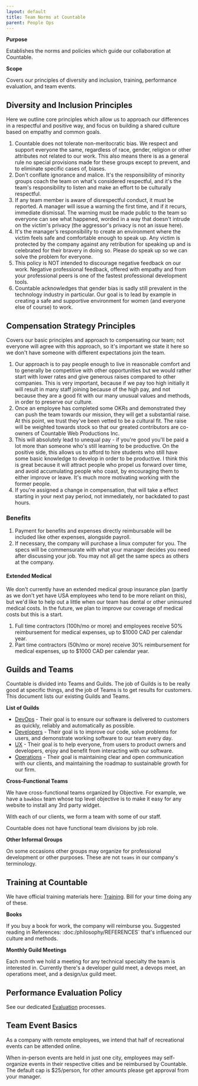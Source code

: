 ```yaml
---
layout: default
title: Team Norms at Countable
parent: People Ops
---
```


**Purpose**

Establishes the norms and policies which guide our collaboration at Countable.

**Scope**

Covers our principles of diversity and inclusion, training, performance evaluation, and team events.

## Diversity and Inclusion Principles

Here we outline core principles which allow us to approach our
differences in a respectful and positive way, and focus on building a
shared culture based on empathy and common goals.

1.  Countable does not tolerate non-meritocratic bias. We respect and
    support everyone the same, regardless of race, gender, religion or
    other attributes not related to our work. This also means there is
    as a general rule no special provisions made for these groups except
    to prevent, and to eliminate specific cases of, biases.
2.  Don't conflate ignorance and malice. It's the responsibility of
    minority groups coach the team on what's considered respectful, and
    it's the team's responsibility to listen and make an effort to be
    culturally respectful.
3.  If any team member is aware of disrespectful conduct, it must be
    reported. A manager will issue a warning the first time, and if it
    recurs, immediate dismissal. The warning must be made public to the
    team so everyone can see what happened, worded in a way that doesn't
    intrude on the victim's privacy (the aggressor's privacy is not an
    issue here).
4.  It's the manager’s responsibility to create an environment where the
    victim feels safe and comfortable enough to speak up. Any victim is
    protected by the company against any retribution for speaking up and
    is celebrated for their bravery in doing so. Please do speak up so
    we can solve the problem for everyone.
5.  This policy is NOT intended to discourage negative feedback on our
    work. Negative professional feedback, offered with empathy and from
    your professional peers is one of the fastest professional
    development tools.
6.  Countable acknowledges that gender bias is sadly still prevalent in
    the technology industry in particular. Our goal is to lead by
    example in creating a safe and supportive environment for women (and
    everyone else of course) to work.

## Compensation Strategy Principles

Covers our basic principles and approach to compensating our team; not
everyone will agree with this approach, so it's important we state it
here so we don't have someone with different expectations join the team.

1.  Our approach is to pay people enough to live in reasonable comfort
    and to generally be competitive with other opportunities but we
    would rather start with lower rates and give generous raises
    compared to other companies. This is very important, because if we
    pay too high initially it will result in many staff joining because
    of the high pay, and not because they are a good fit with our many
    unusual values and methods, in order to preserve our culture.
2.  Once an employee has completed some OKRs and demonstrated they can
    push the team towards our mission, they will get a substantial
    raise. At this point, we trust they've been vetted to be a cultural
    fit. The raise will be weighted towards stock so that our greated
    contributors are co-owners of Countable Web Productions Inc.
3.  This will absolutely lead to unequal pay - if you're good you'll be
    paid a lot more than someone who's still learning to be productive.
    On the positive side, this allows us to afford to hire students who
    still have some basic knowledge to develop in order to be
    productive. I think this is great because it will attract people who
    propel us forward over time, and avoid accumulating people who
    coast, by encouraging them to either improve or leave. It's much
    more motivating working with the former people.
4.  If you're assigned a change in compensation, that will take a effect
    starting in your next pay period, not immediately, nor backdated to
    past hours.

### Benefits

1.  Payment for benefits and expenses directly reimbursable will be
    included like other expenses, alongside payroll.
2.  If necessary, the company will purchase a linux computer for you.
    The specs will be commensurate with what your manager decides you
    need after discussing your job. You may not all get the same specs
    as others at the company.

#### Extended Medical

We don't currently have an extended medical group insurance plan (partly
as we don't yet have USA employees who tend to be more reliant on this),
but we'd like to help out a little when our team has dental or other
uninsured medical costs. In the future, we plan to improve our coverage
of medical costs but this is a start.

1.  Full time contractors (100h/mo or more) and employees receive 50%
    reimbursement for medical expenses, up to $1000 CAD per calendar
    year.
2.  Part time contractors (50h/mo or more) receive 30% reimbursement for
    medical expenses, up to $1000 CAD per calendar year.

## Guilds and Teams

Countable is divided into Teams and Guilds. The job of Guilds is to be
really good at specific things, and the job of Teams is to get results
for customers. This document lists our existing Guilds and Teams.

**List of Guilds**

  - [DevOps](./devops/DEVOPS) - Their goal is to ensure our software is delivered
    to customers as quickly, reliably and automatically as possible.
  - [Developers](/programming/DEVELOPERS) - Their goal is to improve our code, solve
    problems for users, and demonstrate working software to our team
    every day.
  - [UX](./ux/UX) - Their goal is to help everyone, from users to product
    owners and developers, enjoy and benefit from interacting with our
    software.
  - [Operations](./operations/OPERATIONS) - Their goal is maintaining clear and open
    communication with our clients, and maintaining the roadmap to
    sustainable growth for our firm.

**Cross-Functional Teams**

We have cross-functional teams organized by Objective. For example, we
have a `bawkbox` team whose top level objective is to make it easy for
any website to install any 3rd party widget.

With each of our clients, we form a team with some of our staff.

Countable does not have functional team divisions by job role.

**Other Informal Groups**

On some occasions other groups may organize for professional development
or other purposes. These are not `teams` in our company's terminology.

## Training at Countable

We have official training materials here: [Training](./programming/TRAINING). Bill for your time doing any of these.

**Books**

If you buy a book for work, the company will reimburse you.
<span class="title-ref">Suggested reading in References:
:doc:</span>/philosophy/REFERENCES\` that's influenced our culture and
methods.

**Monthly Guild Meetings**

Each month we hold a meeting for any technical specialty the team is
interested in. Currently there's a developer guild meet, a devops meet,
an operations meet, and a design/ux guild meet.

## Performance Evaluation Policy

See our dedicated [Evaluation](./programming/EVALUATION) processes.

## Team Event Basics

As a company with remote employees, we intend that half of recreational
events can be attended online.

When in-person events are held in just one city, employees may
self-organize events in their respective cities and be reimbursed by
Countable. The default cap is $25/person, for other amounts please get
approval from your manager.
